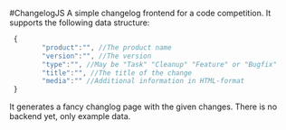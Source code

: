 #ChangelogJS
A simple changelog frontend for a code competition. It supports the following data structure:
```javascript
 {
        "product":"", //The product name
        "version":"", //The version
        "type":"", //May be "Task" "Cleanup" "Feature" or "Bugfix"
        "title":"", //The title of the change
        "media":"" //Additional information in HTML-format
 }
```

It generates a fancy changlog page with the given changes. There is no backend yet, only example data.
